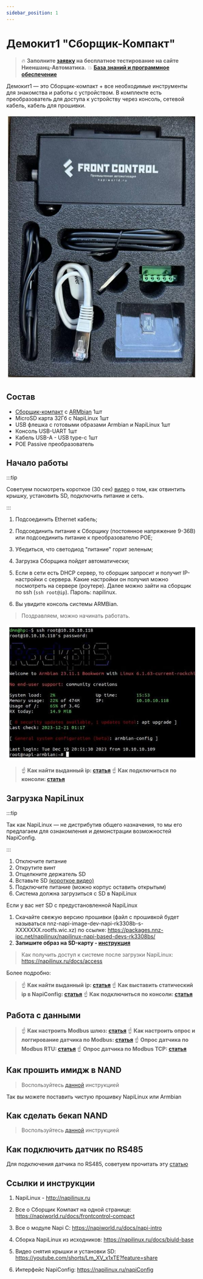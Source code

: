 ```yaml
---
sidebar_position: 1
---
```


# Демокит1 "Сборщик-Компакт"

>:fire: **Заполните [заявку](https://nnz-ipc.ru/fc/anketa_compact/) на бесплатное тестирование на сайте Ниеншанц-Автоматика.**
> :boom: **[База знаний и программное обеспечение](/software/)**

Демокит1 — это Сборщик-компакт + все необходимые инструменты для знакомства и работы с устройством. В комплекте есть преобразователь для доступа к устройству через консоль, сетевой кабель, кабель для прошивки.

![napi demokit1](img/box3.jpg)

## Состав

- [Сборщик-компакт](/docs/computers/frontcontrol-compact) с [ARMbian](http://armbian.com) 1шт
- MicroSD карта 32Гб c NapiLinux 1шт
- USB флешка с готовыми образами Armbian и NapiLinux 1шт
- Консоль USB-UART 1шт
- Кабель USB-A - USB type-c 1шт
- POE Passive преобразователь

## Начало работы

:::tip

Советуем посмотреть короткое (30 сек) [видео](https://youtube.com/shorts/Lm_XV_x1xTE?feature=share) о том, как отвинтить крышку, установить SD, подключить питание и сеть.

:::

1. Подсоединить Ethernet кабель;

2. Подсоединить питание к Сборщику (постоянное напряжение 9-36В) или подсоединить питание к преобразователю POE;

3. Убедиться, что светодиод "питание" горит зеленым;

4. Загрузка Сборщика пойдет автоматически;

5. Если в сети есть DHCP сервер, то сборщик запросит и получит IP-настройки с сервера. Какие настройки он получил можно посмотреть на сервере (роутере). Далее можно зайти на сборщик по ssh (`ssh root@ip`). Пароль: napilinux.

6. Вы увидите консоль системы ARMBian.

>Поздравляем, можно начинать работать.

![armbian](../img-compact/armbian-console.jpg)

>:point_up: **Как найти выданный ip: [статья](/software/notes/findip/)**
>:point_up: **Как подключиться по консоли: [статья](/software/console/)**

## Загрузка NapiLinux

:::tip

Так как NapiLinux — не дистрибутив общего назначения, то мы его предлагаем для ознакомления и демонстрации возможностей NapiConfig.

:::

1. Отключите питание
2. Открутите винт
3. Отщелкните держатель SD
4. Вставьте SD [(короткое видео)](https://youtube.com/shorts/Lm_XV_x1xTE?feature=share)
5. Подключите питание (можно корпус оставить открытым)
6. Система должна загрузиться с SD в NapiLinux

Если у вас нет SD с предустановленной NapiLinux

1. Скачайте свежую версию прошивки (файл с прошивкой будет называться nnz-napi-image-dev-napi-rk3308b-s-XXXXXXX.rootfs.wic.xz) по ссылке: https://packages.nnz-ipc.net/napilinux/napilinux-napi-based-devs-rk3308bs/
2. **Запишите образ на SD-карту - [инструкция](/software/flash-backup/install_lin#%D0%B7%D0%B0%D0%BF%D0%B8%D1%81%D1%8C-%D0%BE%D0%B1%D1%80%D0%B0%D0%B7%D0%B0-linux-%D0%BD%D0%B0-sd)**


> Как получить доступ к системе после загрузки NapiLinux: https://napilinux.ru/docs/access

Более подробно:

>:point_up: **Как найти выданный ip: [статья](/software/notes/findip/)**
>:point_up: **Как выставить статический ip в NapiConfig: [статья](/software/notes/staticip/)**
>:point_up: **Как подключиться по консоли: [статья](/software/console/)**

## Работа с данными

>:point_up: **Как настроить Modbus шлюз: [статья](/software/sensors/mgate/)**
>:point_up: **Как настроить опрос и логгирование датчика по Modbus: [статья](/software/sensors/telegraf-modbus/)**
>:point_up: **Опрос датчика по Modbus RTU: [статья](/software/sensors/modbus-rtu/)**
>:point_up: **Опрос датчика по Modbus TCP: [статья](/software/sensors/modbus-tcp/)**

## Как прошить имидж в NAND

>Воспользуйтесь [данной](/software/flash-backup/flash_to_nand) инструкцией

Так вы можете поставить чистую прошивку NapiLinux или Armbian

## Как сделать бекап NAND

>Воспользуйтесь [данной](/software/flash-backup/backaup_nand) инструкцией

## Как подключить датчик по RS485

Для подключения датчика по RS485, советуем прочитать эту [статью](/software/sensors/modbus-rtu)

## Ссылки и инструкции

1. NapiLinux - http://napilinux.ru

2. Все о Сборщик Компакт на одной странице: https://napiworld.ru/docs/frontcontrol-compact

3. Все о модуле Napi C: https://napiworld.ru/docs/napi-intro

4. Сборка NapiLinux из исходников: https://napilinux.ru/docs/biuld-base

5. Видео снятия крышки и установки SD: https://youtube.com/shorts/Lm_XV_x1xTE?feature=share

6. Интерфейс NapiConfig: https://napilinux.ru/napiConfig
